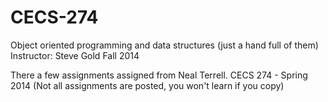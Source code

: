 CECS-274
========

Object oriented programming and data structures (just a hand full of them)
Instructor: Steve Gold
Fall 2014


There a few assignments assigned from Neal Terrell. 
CECS 274 - Spring 2014 (Not all assignments are posted, you won't learn if you copy)
